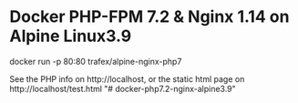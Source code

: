 # Docker PHP-FPM 7.2 & Nginx 1.14 on Alpine Linux3.9

docker run -p 80:80 trafex/alpine-nginx-php7

See the PHP info on http://localhost, or the static html page on http://localhost/test.html
"# docker-php7.2-nginx-alpine3.9" 